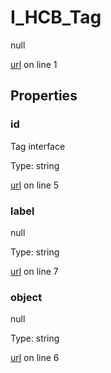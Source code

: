 # I_HCB_Tag

null 

[url](https://github.com/devramsean0/hcb.js/blob/8ecc355/src/api_schemas/tag.ts#L1) on line 1  

## Properties
### id

Tag interface 

Type: string  

[url](https://github.com/devramsean0/hcb.js/blob/8ecc355/src/api_schemas/tag.ts#L5) on line 5  

### label

null 

Type: string  

[url](https://github.com/devramsean0/hcb.js/blob/8ecc355/src/api_schemas/tag.ts#L7) on line 7  

### object

null 

Type: string  

[url](https://github.com/devramsean0/hcb.js/blob/8ecc355/src/api_schemas/tag.ts#L6) on line 6  
